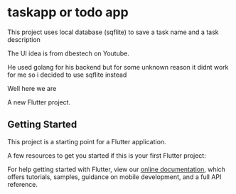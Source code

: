 # taskapp or todo app

This project uses local database (sqflite) to save a task name and a task description

The UI idea is from dbestech on Youtube.

He used golang for his backend but for some unknown reason it didnt work for me so i decided to use sqflite instead

Well here we are

A new Flutter project.

## Getting Started

This project is a starting point for a Flutter application.

A few resources to get you started if this is your first Flutter project:



For help getting started with Flutter, view our
[online documentation](https://flutter.dev/docs), which offers tutorials,
samples, guidance on mobile development, and a full API reference.
